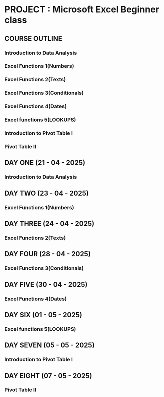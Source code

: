 # PROJECT : Microsoft Excel Beginner class

## COURSE OUTLINE

### Introduction to Data Analysis
### Excel Functions 1(Numbers)
### Excel Functions 2(Texts)
### Excel Functions 3(Conditionals)
### Excel Functions 4(Dates)
### Excel functions 5(LOOKUPS)
### Introduction to Pivot Table I
### Pivot Table II

## DAY ONE (21 - 04 - 2025) 

### Introduction to Data Analysis

## DAY TWO (23 - 04 - 2025) 

### Excel Functions 1(Numbers)

## DAY THREE (24 - 04 - 2025)

### Excel Functions 2(Texts)

## DAY FOUR (28 - 04 - 2025)

### Excel Functions 3(Conditionals)

## DAY FIVE (30 - 04 - 2025)

### Excel Functions 4(Dates)

## DAY SIX (01 - 05 - 2025)

### Excel functions 5(LOOKUPS)

## DAY SEVEN (05 - 05 - 2025)

### Introduction to Pivot Table I

## DAY EIGHT (07 - 05 - 2025)

### Pivot Table II
